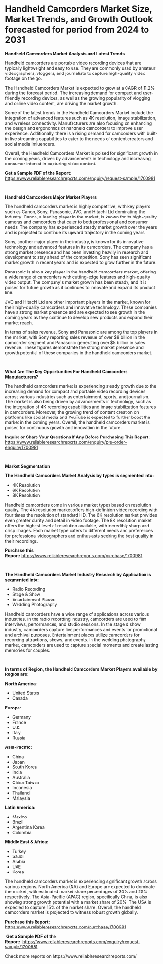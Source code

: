 <p><h1>Handheld Camcorders Market Size, Market Trends, and Growth Outlook forecasted for period from 2024 to 2031</h1></p><p><strong>Handheld Camcorders Market Analysis and Latest Trends</strong></p>
<p><p>Handheld camcorders are portable video recording devices that are typically lightweight and easy to use. They are commonly used by amateur videographers, vloggers, and journalists to capture high-quality video footage on the go. </p><p>The Handheld Camcorders Market is expected to grow at a CAGR of 11.2% during the forecast period. The increasing demand for compact and user-friendly recording devices, as well as the growing popularity of vlogging and online video content, are driving the market growth. </p><p>Some of the latest trends in the Handheld Camcorders Market include the integration of advanced features such as 4K resolution, image stabilization, and wireless connectivity. Manufacturers are also focusing on enhancing the design and ergonomics of handheld camcorders to improve user experience. Additionally, there is a rising demand for camcorders with built-in live streaming capabilities to cater to the needs of content creators and social media influencers.</p><p>Overall, the Handheld Camcorders Market is poised for significant growth in the coming years, driven by advancements in technology and increasing consumer interest in capturing video content.</p></p>
<p><strong>Get a Sample PDF of the Report:&nbsp;</strong> <a href="https://www.reliableresearchreports.com/enquiry/request-sample/1700981">https://www.reliableresearchreports.com/enquiry/request-sample/1700981</a></p>
<p>&nbsp;</p>
<p><strong>Handheld Camcorders Major Market Players</strong></p>
<p><p>The handheld camcorders market is highly competitive, with key players such as Canon, Sony, Panasonic, JVC, and Hitachi Ltd dominating the industry. Canon, a leading player in the market, is known for its high-quality cameras and camcorders that cater to both professional and consumer needs. The company has experienced steady market growth over the years and is projected to continue its upward trajectory in the coming years.</p><p>Sony, another major player in the industry, is known for its innovative technology and advanced features in its camcorders. The company has a strong market presence and has been investing heavily in research and development to stay ahead of the competition. Sony has seen significant market growth in recent years and is expected to grow further in the future.</p><p>Panasonic is also a key player in the handheld camcorders market, offering a wide range of camcorders with cutting-edge features and high-quality video output. The company's market growth has been steady, and it is poised for future growth as it continues to innovate and expand its product line.</p><p>JVC and Hitachi Ltd are other important players in the market, known for their high-quality camcorders and innovative technology. These companies have a strong market presence and are expected to see growth in the coming years as they continue to develop new products and expand their market reach. </p><p>In terms of sales revenue, Sony and Panasonic are among the top players in the market, with Sony reporting sales revenue of over $8 billion in the camcorder segment and Panasonic generating over $5 billion in sales revenue. These figures demonstrate the strong market presence and growth potential of these companies in the handheld camcorders market.</p></p>
<p>&nbsp;</p>
<p><strong>What Are The Key Opportunities For Handheld Camcorders Manufacturers?</strong></p>
<p><p>The handheld camcorders market is experiencing steady growth due to the increasing demand for compact and portable video recording devices across various industries such as entertainment, sports, and journalism. The market is also being driven by advancements in technology, such as the integration of 4K recording capabilities and image stabilization features in camcorders. Moreover, the growing trend of content creation on platforms like social media and YouTube is expected to further boost the market in the coming years. Overall, the handheld camcorders market is poised for continuous growth and innovation in the future.</p></p>
<p><strong>Inquire or Share Your Questions If Any Before Purchasing This Report:</strong> <a href="https://www.reliableresearchreports.com/enquiry/pre-order-enquiry/1700981">https://www.reliableresearchreports.com/enquiry/pre-order-enquiry/1700981</a></p>
<p>&nbsp;</p>
<p><strong>Market Segmentation</strong></p>
<p><strong>The Handheld Camcorders Market Analysis by types is segmented into:</strong></p>
<p><ul><li>4K Resolution</li><li>6K Resolution</li><li>8K Resolution</li></ul></p>
<p><p>Handheld camcorders come in various market types based on resolution quality. The 4K resolution market offers high-definition video recording with four times the resolution of standard HD. The 6K resolution market provides even greater clarity and detail in video footage. The 8K resolution market offers the highest level of resolution available, with incredibly sharp and crisp images. Each market type caters to different needs and preferences for professional videographers and enthusiasts seeking the best quality in their recordings.</p></p>
<p><strong>Purchase this Report:&nbsp;</strong><a href="https://www.reliableresearchreports.com/purchase/1700981">https://www.reliableresearchreports.com/purchase/1700981</a></p>
<p>&nbsp;</p>
<p><strong>The Handheld Camcorders Market Industry Research by Application is segmented into:</strong></p>
<p><ul><li>Radio Recording</li><li>Stage & Show</li><li>Entertainment Places</li><li>Wedding Photography</li></ul></p>
<p><p>Handheld camcorders have a wide range of applications across various industries. In the radio recording industry, camcorders are used to film interviews, performances, and studio sessions. In the stage & show industry, camcorders capture live performances and events for promotional and archival purposes. Entertainment places utilize camcorders for recording attractions, shows, and events. In the wedding photography market, camcorders are used to capture special moments and create lasting memories for couples.</p></p>
<p>&nbsp;</p>
<p><strong>In terms of Region, the Handheld Camcorders Market Players available by Region are:</strong></p>
<p>
    <p> <strong> North America: </strong>
        <ul>
            <li>United States</li>
            <li>Canada</li>
        </ul>
        </p> 
    <p> <strong> Europe: </strong>
        <ul>
            <li>Germany</li>
            <li>France</li>
            <li>U.K.</li>
            <li>Italy</li>
            <li>Russia</li>
        </ul>
        </p> 
    <p> <strong> Asia-Pacific: </strong>
        <ul>
            <li>China</li>
            <li>Japan</li>
            <li>South Korea</li>
            <li>India</li>
            <li>Australia</li>
            <li>China Taiwan</li>
            <li>Indonesia</li>
            <li>Thailand</li>
            <li>Malaysia</li>
        </ul>
        </p> 
    <p> <strong> Latin America: </strong>
        <ul>
            <li>Mexico</li>
            <li>Brazil</li>
            <li>Argentina Korea</li>
            <li>Colombia</li>
        </ul>
        </p> 
    <p> <strong> Middle East & Africa: </strong>
        <ul>
            <li>Turkey</li>
            <li>Saudi</li>
            <li>Arabia</li>
            <li>UAE</li>
            <li>Korea</li>
        </ul>
    </p>
    </p>
<p><p>The handheld camcorders market is experiencing significant growth across various regions. North America (NA) and Europe are expected to dominate the market, with estimated market share percentages of 30% and 25% respectively. The Asia-Pacific (APAC) region, specifically China, is also showing strong growth potential with a market share of 20%. The USA is expected to capture 15% of the market share. Overall, the handheld camcorders market is projected to witness robust growth globally.</p></p>
<p><strong>Purchase this Report: </strong><a href="https://www.reliableresearchreports.com/purchase/1700981">https://www.reliableresearchreports.com/purchase/1700981</a></p>
<p>&nbsp;<strong>Get a Sample PDF of the Report:&nbsp;&nbsp;</strong><a href="https://www.reliableresearchreports.com/enquiry/request-sample/1700981">https://www.reliableresearchreports.com/enquiry/request-sample/1700981</a></p>
<p><strong></strong></p>
<p>Check more reports on https://www.reliableresearchreports.com/</p>